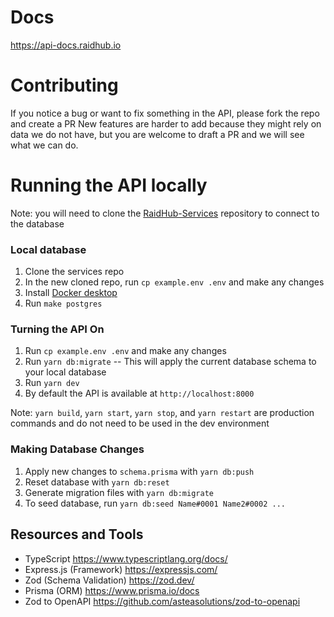# Docs

https://api-docs.raidhub.io

# Contributing

If you notice a bug or want to fix something in the API, please fork the repo and create a PR
New features are harder to add because they might rely on data we do not have, but you are welcome to draft a PR and we will see what we can do.

# Running the API locally

Note: you will need to clone the [RaidHub-Services](https://github.com/Raid-Hub/RaidHub-Services) repository to connect to the database

### Local database

1. Clone the services repo
2. In the new cloned repo, run `cp example.env .env` and make any changes
3. Install [Docker desktop](https://www.docker.com/products/docker-desktop/)
4. Run `make postgres`

### Turning the API On

1. Run `cp example.env .env` and make any changes
2. Run `yarn db:migrate` -- This will apply the current database schema to your local database
3. Run `yarn dev`
4. By default the API is available at `http://localhost:8000`

Note: `yarn build`, `yarn start`, `yarn stop`, and `yarn restart` are production commands and do not need to be used in the dev environment

### Making Database Changes

1. Apply new changes to `schema.prisma` with `yarn db:push`
2. Reset database with `yarn db:reset`
3. Generate migration files with `yarn db:migrate`
4. To seed database, run `yarn db:seed Name#0001 Name2#0002 ...`

## Resources and Tools

-   TypeScript https://www.typescriptlang.org/docs/
-   Express.js (Framework) https://expressjs.com/
-   Zod (Schema Validation) https://zod.dev/
-   Prisma (ORM) https://www.prisma.io/docs
-   Zod to OpenAPI https://github.com/asteasolutions/zod-to-openapi
